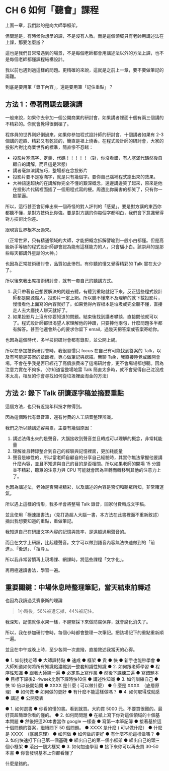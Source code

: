 #	CH 6 如何「聽會」課程

上面一章，我們談的是向大師學框架。

但問題是，有時候你想學的課，不是沒有人教。而是這個領域只有老師用講述法在上課，那要怎麼辦？

這也是我們日常常遇到的場景，不是每個老師都會用講述法以外的方法上課，也不是每個老師都懂課程結構設計。

我以前也遇到過這樣的問題。更精確的來說，這就是之前上一章，要不要做筆記的兩難。

到底是要用筆「錄下內容」，還是要用筆「記住重點」？

## 方法 1：帶著問題去聽演講

一般來說，如果你去參加一個公開商業的研討會，如果講者裡面十個有兩三個講的不精彩的。你就會覺得很倒楣了。

程序員的世界剛好倒過來，如果你參加程式設計師的研討會，十個講者如果有 2-3 個講的逗趣、精彩又有乾貨的，簡直是祖上燒香。在程式設計師的研討會，大家的投影片對比商業世界的標準，簡直慘不忍睹：

* 投影片塞滿字、定義、代碼！！！！！（對，你沒看錯，有人塞滿代碼然後自顧自的講解，而且這是常態）
* 講者毫無演講技巧，整場都在念投影片
* 投影片要不是塞滿字，就是只有幾個字。要你自己腦補程式跑出來的效果。
* 大神語速超快的在講解你完全不懂的艱深概念，還邊講邊笑了起來，原來是他在投影片代碼裡面插了一個用程式寫的梗。周遭比你厲害的都笑了，只有你一臉蒙逼。

所以，這行甚至會衍伸出來一個奇怪的對人評判的「感覺」。要是對方講的東西你都聽不懂，是對方技術比你強。要是對方講的你每個字都明白，我們會下意識覺得對方技術比你差。

跟現實世界根本反過來。

（正常世界，只有精通領域的大師，才能把概念拆解譬喻到一般小白都懂。但是高級新手等級的程式設計師卻會認為能有這樣能力的人，只會騙小白。該崇拜的是那些每天都講外星話的大神。）

也因為正常技術研討會，品質如此慘烈。有你聽的懂又覺得精彩的 Talk 實在太少了。

所以後來我出席技術研討會，就有一套自己的聽講方式。

1. 我只帶著自己想要解決的問題去聽，有聽到重點就記下來。反正這些程式設計師都是開源魔人，投影片一定上網。所以聽不懂來不及理解的就下載投影片，慢慢看他上面寫的內容就好了。如果覺得內容根本是垃圾或完全聽不懂，直接走人去大廳找人聊天就好了。
2. 如果投影片上沒有你要知道的問題。結束後找到講者攀談，直接問他就可以了。程式設計師都很渴望人家理解他的神蹟，只要捧他兩句，什麼問題多半都有解答。甚至他還會熱心的要求你留下 email，過幾天把答案或答案寄給你。

也因為這個時代，多半技術研討會都有錄影，並公開上網。

所以在參加技術研討會時，我很習慣只 focus 在自己有可能找到答案的 Talk，以及有可能是答案的章節裡，專心做筆記與總結。無聊 Talk，我直接睡覺或離開會場，不會在乎我是否已經花了高價旅費來了這場研討會，更不會場場都想聽。因為注意力實在不夠多。（你知道當整場地雷 Talk 簡直太多時，就不會覺得自己沈沒成本太高，相反的你會尋找如何從垃圾裡面淘金的方法）

## 方法 2: 錄下 Talk 研讀逐字稿並摘要重點

這個方法，也只有近幾年科技才做得到。

因為這個時代有錄音筆，還有付費的人工語音整理辨識。

我們之所以聽講述容易累，主要有幾個原因：

1. 講述法傳出來的是聲音，大腦接收到聲音並且轉成可以理解的概念，非常耗能量
2. 理解並且轉錄整合到自己的經驗與記憶裡面，更加耗能量
3. 聲音是線性的，所以當老師自顧自的分享自己經驗時，其實你無法掌握他要講什麼內容，並且不知道與自己的目的是否相關。所以如果老師的開場 15 分鐘並不精彩，聽眾的注意力與 CPU 可能就會因為空轉而轉移到其他的注意力上了。

也因為講述法，老師是否開場精彩，以及講述的內容是否切和聽眾所知，非常賭運氣。

所以遇上這樣的情形，我多半會將整場 Talk 錄音，回家付費轉成文字稿。

並且使用「極速讀書法」（見打造超人大腦一書，本方法在此書裡面不重新敘述）摘出我想要知道的重點，重做筆記。

我知道自己在研讀文字內容的記憶與效率，是遠超過用聲音的。

而且在文字上研讀，比起聽聲音。文字可以做到語音內容無法快速做到的「前進」、「後退」、「搜尋」。

所以我非常習慣再上現場課、網課時，將這些課程「文字化」。

再用極速讀書法，學習一遍。

## 重要關鍵：中場休息時整理筆記，當天結束前轉述

也因為我讀過艾賓豪斯的理論

>  1小時後，56%被遺忘掉，44%被記住。

我深知，記憶就像水果一樣，不趕緊採下來做防腐保存，就會腐化消失了。

所以，我在參加研討會時，每個小時都會整理一次筆記。把該場記下的重點重新順一遍。

並且在中午或晚上時，至少各開一次直撥，直接敘述我當天的心得。




●	1. 如何找老師
●	大師課特點
●	速成
●	框架
●	貴
●	快
●	新手也能秒學會
●	大師知道如何將所有知識點濃縮到一整套知識性知識
●	2. 如何跟老師學習
●	程序性知識
●	跟著大師練一遍
●	必定馬上寫作業
●	然後下課練三遍
●	寫錯題本
●	目標下課後2-4week比剛下課時快10倍
●	講述性知識
●	3. 如何訓練自己
●	快 10 倍以後開始問
●	 XXXX 是什麼 ( 可以做什麼）
●	什麼是 XXXX　（底層原理）
●	如何做
●	如何做的更好
●	有什麼不能這樣做嗎？
●	4. 如何取得成就感
●	講述
●	公開發表



●	1. 如何選書
●	你看的懂的書。看到就買。大約買 5000 元。不要買很難的。最好買超簡單你看的懂的。
●	2. 如何問問題
●	在紙上寫下你對這個領域的十個基本問題
●	然後把這20本書當作 google 一樣查
●	寫第一本筆記簿
●	接著基於這十個問題的答案，繼續問下 50 個問題。
●	 XXXX 是什麼 ( 可以做什麼）
●	什麼是 XXXX　（底層原理）
●	如何做
●	如何做的更好
●	有什麼不能這樣做嗎？
●	3. 如何快速打下自己第一個基礎
●	組出自己的第一個小框架
●	組出自己的頭三個小框架
●	滾出一個大框架
●	3. 如何加速學習
●	接下來你可以再去買 30-50 本書
●	你會發現基本上你都看懂了

什麼是錯的。
